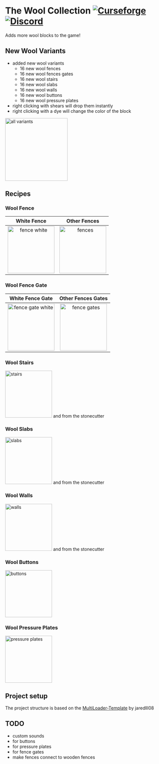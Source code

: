 # The Wool Collection [![Curseforge](http://cf.way2muchnoise.eu/full_821255_downloads.svg)](https://www.curseforge.com/minecraft/mc-mods/wool-collection) [![Discord](https://img.shields.io/discord/639540436524072970?color=0a48c4&label=%20&logo=discord&logoColor=FFF)](https://discord.gg/bhUaWhq)

Adds more wool blocks to the game!

## New Wool Variants

- added new wool variants
    - 16 new wool fences
    - 16 new wool fences gates
    - 16 new wool stairs
    - 16 new wool slabs
    - 16 new wool walls
    - 16 new wool buttons
    - 16 new wool pressure plates
- right clicking with shears will drop them instantly
- right clicking with a dye will change the color of the block

<img src="https://i.ibb.co/Vmn5cm9/more-wool-blocks-light.gif" alt="all variants" width="200" height="200"/>

## Recipes

### Wool Fence

|                                         White Fence                                          |                                   Other Fences                                    |
|:--------------------------------------------------------------------------------------------:|:---------------------------------------------------------------------------------:|
| <img src="https://i.ibb.co/DzSH0hV/fence-recipe-white.png" alt="fence white" height="150" /> | <img src="https://i.ibb.co/qjmYcjF/fence-recipe.gif" alt="fences" height="150" /> |

### Wool Fence Gate

|                                            White Fence Gate                                            |                                     Other Fences Gates                                      |
|:------------------------------------------------------------------------------------------------------:|:-------------------------------------------------------------------------------------------:|
| <img src="https://i.ibb.co/88myYgR/fence-gate-recipe-white.png" alt="fence gate white" height="150" /> | <img src="https://i.ibb.co/WBnf1ms/fence-gate-recipe.gif" alt="fence gates" height="150" /> |

### Wool Stairs

<img src="https://i.ibb.co/xGCC59f/stair-recipe.gif" alt="stairs" height="150" />
and from the stonecutter

### Wool Slabs

<img src="https://i.ibb.co/vwchdBD/slab-recipe.gif" alt="slabs" height="150" />
and from the stonecutter

### Wool Walls

<img src="https://i.ibb.co/fk3Fh9R/wall-recipe.gif" alt="walls" height="150" />
and from the stonecutter

### Wool Buttons

<img src="https://i.ibb.co/85xzRDg/button-recipe.gif" alt="buttons" height="150" />

### Wool Pressure Plates

<img src="https://i.ibb.co/cQ3rjnm/pressure-plate-recipe.gif" alt="pressure plates" height="150" />

## Project setup

The project structure is based on the [MultiLoader-Template](https://github.com/jaredlll08/MultiLoader-Template) by
jaredlll08

## TODO

- custom sounds
- for buttons
- for pressure plates
- for fence gates
- make fences connect to wooden fences